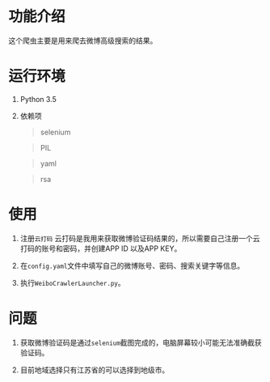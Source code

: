 # 功能介绍

这个爬虫主要是用来爬去微博高级搜索的结果。

# 运行环境

1. Python 3.5

2. 依赖项
    >selenium

    >PIL

    >yaml

    >rsa

# 使用

1. 注册`云打码`
    云打码是我用来获取微博验证码结果的，所以需要自己注册一个云打码的账号和密码，并创建APP ID 以及APP KEY。

2. 在`config.yaml`文件中填写自己的微博账号、密码、搜索关键字等信息。

3. 执行`WeiboCrawlerLauncher.py`。

# 问题

1. 获取微博验证码是通过`selenium`截图完成的，电脑屏幕较小可能无法准确截获验证码。

2. 目前地域选择只有江苏省的可以选择到地级市。
